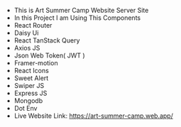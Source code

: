 * This is Art Summer Camp Website Server Site
* In this Project I am Using This Components
* React Router
* Daisy Ui
* React TanStack Query
* Axios JS
* Json Web Token( JWT )
* Framer-motion
* React Icons
* Sweet Alert
* Swiper JS
* Express JS
* Mongodb
* Dot Env
* Live Website Link: https://art-summer-camp.web.app/